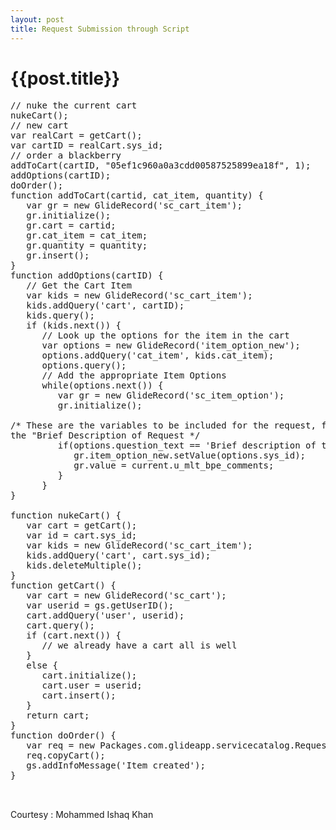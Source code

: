 ```yaml
---
layout: post
title: Request Submission through Script
--- 
```




 {{post.title}}
======================================================





<pre language ="javascript">
// nuke the current cart
nukeCart();
// new cart
var realCart = getCart();
var cartID = realCart.sys_id;
// order a blackberry
addToCart(cartID, "05ef1c960a0a3cdd00587525899ea18f", 1);
addOptions(cartID);
doOrder();
function addToCart(cartid, cat_item, quantity) {
   var gr = new GlideRecord('sc_cart_item');
   gr.initialize();
   gr.cart = cartid;
   gr.cat_item = cat_item;
   gr.quantity = quantity;
   gr.insert();
}
function addOptions(cartID) {
   // Get the Cart Item
   var kids = new GlideRecord('sc_cart_item');
   kids.addQuery('cart', cartID);
   kids.query();
   if (kids.next()) {
      // Look up the options for the item in the cart
      var options = new GlideRecord('item_option_new');
      options.addQuery('cat_item', kids.cat_item);
      options.query();
      // Add the appropriate Item Options
      while(options.next()) {
         var gr = new GlideRecord('sc_item_option');
         gr.initialize();

/* These are the variables to be included for the request, for example Brief description of the request is
the "Brief Description of Request */
         if(options.question_text == 'Brief description of the request') {
            gr.item_option_new.setValue(options.sys_id);
            gr.value = current.u_mlt_bpe_comments;
         }
      }
}

function nukeCart() {
   var cart = getCart();
   var id = cart.sys_id;
   var kids = new GlideRecord('sc_cart_item');
   kids.addQuery('cart', cart.sys_id);
   kids.deleteMultiple();
}
function getCart() {
   var cart = new GlideRecord('sc_cart');
   var userid = gs.getUserID();
   cart.addQuery('user', userid);
   cart.query();
   if (cart.next()) {
      // we already have a cart all is well
   }
   else {
      cart.initialize();
      cart.user = userid;
      cart.insert();
   }
   return cart;
}
function doOrder() {
   var req = new Packages.com.glideapp.servicecatalog.RequestNew();
   req.copyCart();
   gs.addInfoMessage('Item created');
}


</pre>

Courtesy : Mohammed Ishaq Khan